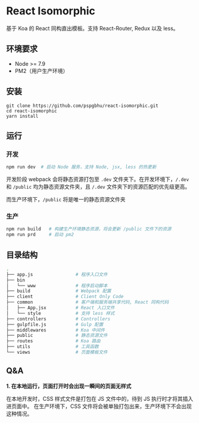 # React Isomorphic

基于 Koa 的 React 同构直出模板。支持 React-Router, Redux 以及 less。

## 环境要求

- Node >= 7.9
- PM2（用户生产环境）

## 安装

```
git clone https://github.com/pspgbhu/react-isomorphic.git
cd react-isomorphic
yarn install
```

## 运行

### 开发

```bash
npm run dev  # 启动 Node 服务，支持 Node, jsx, less 的热更新
```

开发阶段 webpack 会将静态资源打包至 `.dev` 文件夹下。在开发环境下，`/.dev` 和 `/public` 均为静态资源文件夹，且 `/.dev` 文件夹下的资源匹配的优先级更高。

而生产环境下，`/public` 将是唯一的静态资源文件夹

### 生产

```bash
npm run build   # 构建生产环境静态资源，将会更新 /public 文件下的资源
npm run prd     # 启动 pm2
```


## 目录结构

```bash
.
├── app.js                # 程序入口文件
├── bin
│   └── www               # 程序启动脚本
├── build                 # Webpack 配置
├── client                # Client Only Code
├── common                # 客户端和服务端共享代码, React 同构代码
│   ├── App.jsx           # React 入口文件
│   └── style             # 支持 less 样式
├── controllers           # Controllers
├── gulpfile.js           # Gulp 配置
├── middlewares           # Koa 中间件
├── public                # 静态资源文件
├── routes                # Koa 路由
├── utils                 # 工具函数
└── views                 # 页面模板文件
```

## Q&A

**1. 在本地运行，页面打开时会出现一瞬间的页面无样式**

在本地开发时，CSS 样式文件是打包在 JS 文件中的，待到 JS 执行时才将其插入进页面中。 在生产环境下，CSS 文件将会被单独打包出来，生产环境下不会出现这种情况。
